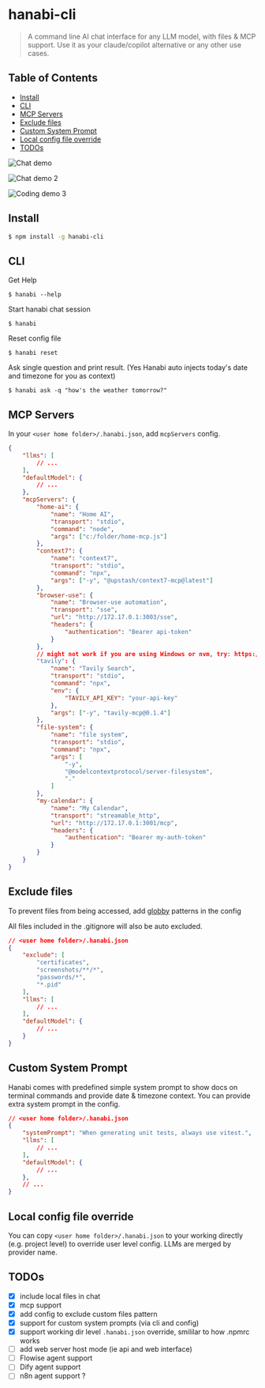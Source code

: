 # hanabi-cli

> A command line AI chat interface for any LLM model, with files & MCP support. Use it as your claude/copilot alternative or any other use cases.

## Table of Contents

- [Install](#install)
- [CLI](#cli)
- [MCP Servers](#mcp-servers)
- [Exclude files](#exclude-files)
- [Custom System Prompt](#custom-system-prompt)
- [Local config file override](#local-config-file-override)
- [TODOs](#todos)


![Chat demo](screenshots/Screenshot.png)

![Chat demo 2](screenshots/Screenshot2.png)

![Coding demo 3](screenshots/Screenshot3.png)

## Install

```bash
$ npm install -g hanabi-cli
```

## CLI

Get Help

```
$ hanabi --help
```

Start hanabi chat session

```
$ hanabi
```

Reset config file

```
$ hanabi reset
```

Ask single question and print result. (Yes Hanabi auto injects today's date and timezone for you as context)

```
$ hanabi ask -q "how's the weather tomorrow?"
```

## MCP Servers

In your `<user home folder>/.hanabi.json`, add `mcpServers` config.

```json
{
	"llms": [
		// ...
	],
	"defaultModel": {
		// ...
	},
	"mcpServers": {
		"home-ai": {
			"name": "Home AI",
			"transport": "stdio",
			"command": "node",
			"args": ["c:/folder/home-mcp.js"]
		},
		"context7": {
			"name": "context7",
			"transport": "stdio",
			"command": "npx",
			"args": ["-y", "@upstash/context7-mcp@latest"]
		},
		"browser-use": {
			"name": "Browser-use automation",
			"transport": "sse",
			"url": "http://172.17.0.1:3003/sse",
			"headers": {
				"authentication": "Bearer api-token"
			}
		},
        // might not work if you are using Windows or nvm, try: https://github.com/modelcontextprotocol/servers/issues/64
		"tavily": {
			"name": "Tavily Search",
			"transport": "stdio",
			"command": "npx",
			"env": {
				"TAVILY_API_KEY": "your-api-key"
			},
			"args": ["-y", "tavily-mcp@0.1.4"]
		},
		"file-system": {
			"name": "file system",
			"transport": "stdio",
			"command": "npx",
			"args": [
				"-y",
				"@modelcontextprotocol/server-filesystem",
				"."
			]
		},
		"my-calendar": {
			"name": "My Calendar",
			"transport": "streamable_http",
			"url": "http://172.17.0.1:3001/mcp",
			"headers": {
				"authentication": "Bearer my-auth-token"
			}
		}
	}
}
```

## Exclude files

To prevent files from being accessed, add [globby](https://github.com/sindresorhus/globby) patterns in the config

All files included in the .gitignore will also be auto excluded.

```json
// <user home folder>/.hanabi.json
{
	"exclude": [
        "certificates", 
        "screenshots/**/*", 
        "passwords/*", 
        "*.pid"
    ],
	"llms": [
		// ...
	],
	"defaultModel": {
		// ...
	}
}
```

## Custom System Prompt

Hanabi comes with predefined simple system prompt to show docs on terminal commands and provide date & timezone context. You can provide extra system prompt in the config.

```json
// <user home folder>/.hanabi.json
{
	"systemPrompt": "When generating unit tests, always use vitest.",
	"llms": [
		// ...
	],
	"defaultModel": {
		// ...
	},
    // ...
}
```

## Local config file override
You can copy `<user home folder>/.hanabi.json` to your working directly (e.g. project level) to override user level config. LLMs are merged by provider name.

## TODOs

- [x] include local files in chat
- [x] mcp support
- [x] add config to exclude custom files pattern
- [x] support for custom system prompts (via cli and config)
- [x] support working dir level `.hanabi.json` override, smililar to how .npmrc works
- [ ] add web server host mode (ie api and web interface)
- [ ] Flowise agent support
- [ ] Dify agent support
- [ ] n8n agent support ?

